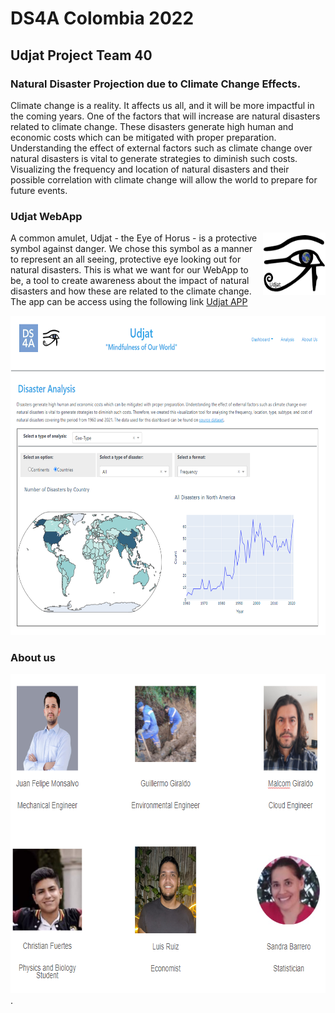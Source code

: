 # DS4A Colombia 2022
## Udjat Project Team 40
### Natural Disaster Projection due to Climate Change Effects.


Climate change is a reality. It affects us all, and it will be more impactful in the coming years. One of the factors 
that will increase are natural disasters related to climate change. These disasters generate
high human and economic costs which can be mitigated with proper preparation. Understanding
the effect of external factors such as climate change over natural disasters  is vital to
generate strategies to diminish such costs. Visualizing the frequency and location of 
natural disasters and their possible correlation with climate change will allow the world 
to prepare for future events.

### Udjat WebApp
<img style="float: right;" alt="image info" height="100" src="./assets/Logo_Udjat.PNG" width="100"/>

A common amulet, Udjat - the Eye of Horus - is a protective symbol against danger. We chose this symbol as a manner
to represent an all seeing, protective eye looking out for natural disasters. This is what we want for our WebApp to be,
a tool to create awareness about the impact of natural disasters  and how these are related to the climate change.
The app can be access using the following link [Udjat APP](http://44.203.180.168:8050/) 

<img  alt="image info" height="511" src="./assets/Udjat_app_ex.PNG" width="697"/>

### About us
<img  alt="image info" height="511" src="./assets/Team_40.PNG" width="697"/>
.


